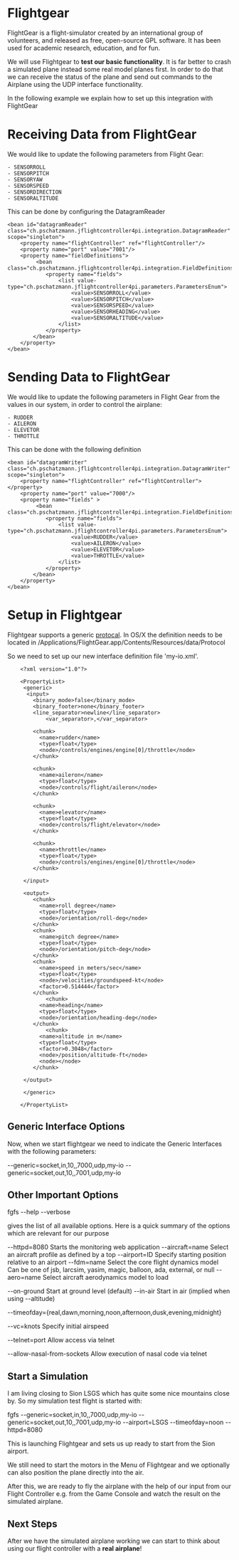 # Flightgear

FlightGear is a flight-simulator created by an international group of volunteers, and released as free, open-source GPL software. It has been used for academic research, education, and for fun.

We will use Flightgear to **test our basic functionality**. It is far better to crash a simulated
plane instead some real model planes first.
In order to do that we can receive the status of the plane and send out commands to the Airplane using the UDP interface functionality. 

In the following example we explain how to set up this integration with FlightGear


# Receiving Data from FlightGear

We would like to update the following parameters from Flight Gear:

	- SENSORROLL
	- SENSORPITCH
	- SENSORYAW
	- SENSORSPEED 
	- SENSORDIRECTION 
	- SENSORALTITUDE

This can be done by configuring the DatagramReader

	<bean id="datagramReader" class="ch.pschatzmann.jflightcontroller4pi.integration.DatagramReader" scope="singleton">
	    <property name="flightController" ref="flightController"/> 
	  	<property name="port" value="7001"/>
	  	<property name="fieldDefinitions">
	  		 <bean class="ch.pschatzmann.jflightcontroller4pi.integration.FieldDefinitions">
	  			<property name="fields">
		  		 	<list value-type="ch.pschatzmann.jflightcontroller4pi.parameters.ParametersEnum">
						<value>SENSORROLL</value>
						<value>SENSORPITCH</value>
						<value>SENSORSPEED</value>
						<value>SENSORHEADING</value>
						<value>SENSORALTITUDE</value>
		        	</list>
		        </property>
        	</bean>
        </property>
	</bean>


# Sending Data to FlightGear

We would like to update the following parameters in Flight Gear from the values in our system, in order to control the airplane:

	- RUDDER 
	- AILERON 
	- ELEVETOR 
	- THROTTLE

This can be done with the following definition
					
	<bean id="datagramWriter" class="ch.pschatzmann.jflightcontroller4pi.integration.DatagramWriter" scope="singleton">
	    <property name="flightController" ref="flightController"> </property>
	  	<property name="port" value="7000"/>
	  	<property name="fields" >
	  		 <bean class="ch.pschatzmann.jflightcontroller4pi.integration.FieldDefinitions">
	  			<property name="fields">
		  		 	<list value-type="ch.pschatzmann.jflightcontroller4pi.parameters.ParametersEnum">
						<value>RUDDER</value>
						<value>AILERON</value>
						<value>ELEVETOR</value>
						<value>THROTTLE</value>
		        	</list>
		        </property>
        	</bean>
	  	</property>
	</bean>						
				

# Setup in Flightgear

Flightgear supports a generic [protocal](http://wiki.flightgear.org/Generic_protocol).
In OS/X the definition needs to be located in /Applications/FlightGear.app/Contents/Resources/data/Protocol

So we need to set up our new interface definition file 'my-io.xml'.

		<?xml version="1.0"?>
				
		<PropertyList>		
		 <generic>		
		  <input>
		    <binary_mode>false</binary_mode>
		    <binary_footer>none</binary_footer>
			<line_separator>newline</line_separator>
    			<var_separator>,</var_separator>
    			
		    <chunk>
		      <name>rudder</name>
		      <type>float</type>
		      <node>/controls/engines/engine[0]/throttle</node>
		    </chunk>

		    <chunk>
		      <name>aileron</name>
		      <type>float</type>
		      <node>/controls/flight/aileron</node>
		    </chunk>
		
		    <chunk>
		      <name>elevator</name>
		      <type>float</type>
		      <node>/controls/flight/elevator</node>
		    </chunk>
		
		    <chunk>
		      <name>throttle</name>
		      <type>float</type>
      		  <node>/controls/engines/engine[0]/throttle</node>
		    </chunk>
		
		 </input>
		 
		 <output>
		 	<chunk>
		      <name>roll degree</name>
		      <type>float</type>
		      <node>/orientation/roll-deg</node>
		    </chunk>
		 	<chunk>
		      <name>pitch degree</name>
		      <type>float</type>
		      <node>/orientation/pitch-deg</node>
		    </chunk>
		 	<chunk>
		      <name>speed in meters/sec</name>
		      <type>float</type>
		      <node>/velocities/groundspeed-kt</node>
		      <factor>0.514444</factor>
		    </chunk>
		    	<chunk>
		      <name>heading</name>
		      <type>float</type>
		      <node>/orientation/heading-deg</node>
		    </chunk>
		    	<chunk>
		      <name>altitude in m</name>
		      <type>float</type>
		      <factor>0.3048</factor>
		      <node>/position/altitude-ft</node>
		      <node></node>
		    </chunk>
		    
		 </output>
		
		 </generic>
		
		</PropertyList>



## Generic Interface Options    

Now, when we start flightgear we need to indicate the Generic Interfaces with the following parameters:
	
  --generic=socket,in,10,,7000,udp,my-io --generic=socket,out,10,,7001,udp,my-io

## Other Important Options

fgfs --help --verbose 

gives the list of all available options. Here is a quick summary of the options which are relevant for our purpose

   --httpd=8080                 Starts the monitoring web application 
   --aircraft=name              Select an aircraft profile as defined by a top
   --airport=ID                 Specify starting position relative to an
                                airport
   --fdm=name                   Select the core flight dynamics model
                                Can be one of jsb, larcsim, yasim, magic,
                                balloon, ada, external, or null
   --aero=name                  Select aircraft aerodynamics model to load

   --on-ground                  Start at ground level (default)
   --in-air                     Start in air (implied when using --altitude)

   --timeofday={real,dawn,morning,noon,afternoon,dusk,evening,midnight}

   --vc=knots                   Specify initial airspeed

   --telnet=port	                Allow access via telnet 
   
   --allow-nasal-from-sockets  Allow execution of nasal code via telnet


## Start a Simulation

I am living closing to Sion LSGS which has quite some nice mountains close by. So my simulation test flight is started with:

fgfs  --generic=socket,in,10,,7000,udp,my-io --generic=socket,out,10,,7001,udp,my-io --airport=LSGS  --timeofday=noon --httpd=8080

This is launching Flightgear and sets us up ready to start from the Sion airport. 

We still need to start the motors in the Menu of Flightgear and we optionally can also position the plane directly into the air. 

After this, we are ready to fly the airplane with the help of our input from our Flight Controller e.g. from the Game Console and watch the result on the simulated airplane. 


## Next Steps

After we have the simulated airplane working we can start to think about using our flight controller with a **real airplane**! 



